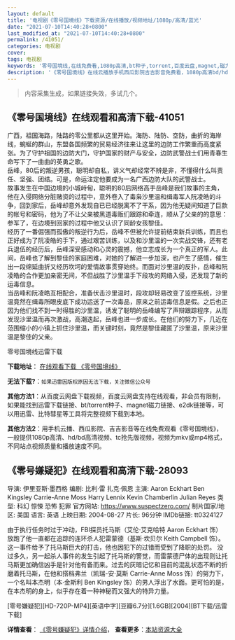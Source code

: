```yaml
---
layout: default
title: '电视剧《零号国境线》下载资源/在线播放/视频地址/1080p/高清/蓝光'
date: "2021-07-10T14:40:28+0800"
last_modified_at: "2021-07-10T14:40:28+0800"
permalink: /41051/
categories: 电视剧
cover:
tags: 电视剧
keywords: '零号国境线,在线免费看,1080p高清,bt种子,torrent,百度云盘,magnet,磁力链,迅雷下载资源'
description: '《零号国境线》在线云播放手机西瓜影院吉吉影音免费看，1080p高清bd/hd未删减完整版和tc抢先枪版，mkv/mp4格式，附带bt/torrent种子、magnet/磁力链、百度云盘、网盘资源迅雷下载链接'
---
```


>内容采集生成，如果链接失效，多试几个。


## 《零号国境线》在线观看和高清下载-41051

广西，祖国海路，陆路的零公里都从这里开始。海防、陆防、空防，曲折的海岸线，蜿蜒的群山，东盟各国频繁的贸易经济往来让这里的边防工作繁重而高度紧张。为了守护祖国的边防大门，守护国家的财产与安全，边防武警战士们用青春生命写下了一曲曲的英勇之歌。<br />岳峰，80后的叛逆男孩，聪明却自私，讲义气却经常不辨是非，不懂得什么叫责任、坚强、团结。可是，命运注定他要成为一名广西边防大队的武警战士。<br />故事发生在中国边境的小城峙甸，聪明的80后网络高手岳峰是我们故事的主角，他在入侵网络分脏赌资的过程中，意外卷入了毒枭沙里温和缉毒军人阮凌皓的斗争，回到家后，岳峰却意外发现自已已经脱离不了干系，因为他无疑间知道了巨款的帐号和密码，他为了不让父亲被黑道毒贩们跟踪和牵连，顺从了父亲的的意思：参军了，在边境到回家的过程中他又认识了同龄女孩黎佳。<br />经历了一番倔强而孤傲的叛逆行为后，岳峰不但被允许提前结束新兵训练，而且也正好成为了阮凌皓的手下，通过艰苦训练，以及和沙里温的一次实战交锋，还有老兵退伍的经历后，岳峰深受感动和心灵的震撼，他立志成长为一个真正的军人。此间，岳峰也了解到黎佳的家庭困难，对她的了解进一步加深，也产生了感情，催生出一段绵延曲折又经历坎坷的爱情故事贯穿始终。而面对沙里温的反扑，岳峰和阮凌皓的合作更加亲密无间，不但战胜了沙里温手下段攻的网络入侵，还发现了新的运毒信息。<br />当岳峰和阮凌皓互相配合，准备伏击沙里温时，段攻却轻易改变了监控系统，沙里温竟然在缉毒所眼皮底下成功运送了一次毒品，原来之前运毒信息是假。之后也正因为他们找不到一时得胜的沙里温，诱发了聪明的岳峰编写了声辩跟踪程序，从而发现沙里温而再次激战，高潮迭起，岳峰也进一步成长。在他们的努力下，几近在范围缩小的小镇上抓住沙里温，而关键时刻，竟然是黎佳藏匿了沙里温，原来沙里温是黎佳的父亲。<br />


零号国境线迅雷下载

**下载地址**： [在线观看下载 《零号国境线》](https://www.993dy.com//vod-detail-id-11271.html) 


**无法下载?**：`如果迅雷因版权原因无法下载，关注微信公众号 `

**其他方法1**：从百度云网盘下载视频，百度云网盘支持在线观看，非会员有限制，如果能找到迅雷下载链接、bt/torrent种子、magnet磁力链接、e2dk链接等，可以用迅雷、比特彗星等工具将完整视频下载到本地。

**其他方法2**：用手机云播、西瓜影院、吉吉影音等在线免费观看《零号国境线》，一般提供1080p高清、hd/bd高清视频、tc抢先版视频，视频为mkv或mp4格式，不同站点视频质量和播放速度不同。


## 《零号嫌疑犯》在线观看和高清下载-28093

导演: 伊里亚斯·墨西格 编剧: 比利·雷 扎克·佩恩 主演: Aaron Eckhart Ben Kingsley Carrie-Anne Moss Harry Lennix Kevin Chamberlin Julian Reyes 类型: 科幻 惊悚 恐怖 犯罪 官方网站: https://www.suspectzero.com/ 制片国家/地区: 美国 语言: 英语 上映日期: 2004-08-27 片长: 96分钟 IMDb链接: tt0324127

由于执行任务时过于冲动，FBI探员托马斯（艾伦·艾克哈特 Aaron Eckhart 饰）放跑了他一直都在追踪的连环杀人犯雷蒙德（基斯·坎贝尔 Keith Campbell 饰）。这一事件给予了托马斯巨大的打击，他也因犯下的过错而受到了降职的处罚。 没过多久，另一起杀人事件的发生引起了托马斯的警觉，而雷蒙德尸体的出现则让托马斯更加确信凶手是针对他有备而来。过去的灰暗记忆和目前的混乱状态不断的折磨着托马斯，在他和搭档弗兰（凯瑞-安·莫斯 Carrie-Anne Moss 饰）的努力下，一个名叫本杰明（本·金斯利 Ben Kingsley 饰）的男人浮出了水面。更可怕的是，在本杰明的身上，似乎存在着一种神秘而又强大的特异力量。


[零号嫌疑犯][HD-720P-MP4][英语中字][豆瓣6.7分][1.6GB][2004][BT下载/迅雷下载]

**详情查看**： [《零号嫌疑犯》详情介绍](/movie/28093/)， **查看更多**：[本站资源大全](/movie/t/all/)

